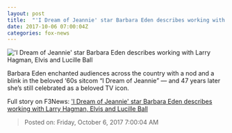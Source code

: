 ```yaml
---
layout: post
title:  "'I Dream of Jeannie' star Barbara Eden describes working with Larry Hagman, Elvis and Lucille Ball"
date: 2017-10-06 07:00:04Z
categories: fox-news
---
```


!['I Dream of Jeannie' star Barbara Eden describes working with Larry Hagman, Elvis and Lucille Ball](http://a57.foxnews.com/images.foxnews.com/content/fox-news/entertainment/2017/10/06/dream-jeannie-star-barbara-eden-describes-working-with-larry-hagman-elvis-and-lucille-ball/_jcr_content/article-text/article-par-10/inline_spotlight_ima/image.img.jpg/612/344/1506701889201.jpg?ve=1&tl=1)

Barbara Eden enchanted audiences across the country with a nod and a blink in the beloved ‘60s sitcom “I Dream of Jeannie” — and 47 years later she’s still celebrated as a beloved TV icon.


Full story on F3News: ['I Dream of Jeannie' star Barbara Eden describes working with Larry Hagman, Elvis and Lucille Ball](http://www.f3nws.com/n/T2ckQG)

> Posted on: Friday, October 6, 2017 7:00:04 AM
